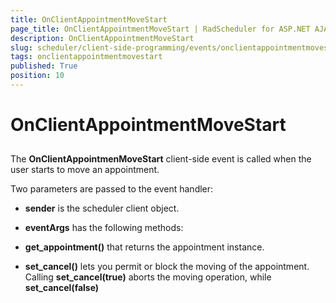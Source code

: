 ```yaml
---
title: OnClientAppointmentMoveStart
page_title: OnClientAppointmentMoveStart | RadScheduler for ASP.NET AJAX Documentation
description: OnClientAppointmentMoveStart
slug: scheduler/client-side-programming/events/onclientappointmentmovestart
tags: onclientappointmentmovestart
published: True
position: 10
---
```


# OnClientAppointmentMoveStart



## 

The **OnClientAppointmenMoveStart** client-side event is called when the user starts to move an appointment.

Two parameters are passed to the event handler:

* **sender** is the scheduler client object.

* **eventArgs** has the following methods:

* **get_appointment()** that returns the appointment instance.

* **set_cancel()** lets you permit or block the moving of the appointment. Calling **set_cancel(true)** aborts the moving operation, while **set_cancel(false)**
